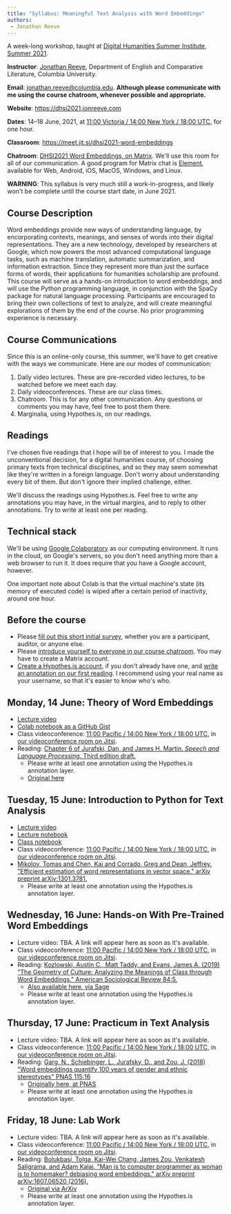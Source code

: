 ```yaml
--- 
title: "Syllabus: Meaningful Text Analysis with Word Embeddings" 
authors: 
 - Jonathan Reeve
---
```


A week-long workshop, taught at [Digital Humanities Summer Institute, Summer 2021](https://dhsi.org/dhsi-2021-online-edition).

**Instructor**: [Jonathan Reeve](https://jonreeve.com), Department of English and Comparative Literature, Columbia University. 

**Email**: [jonathan.reeve@columbia.edu](mailto:jonathan.reeve@columbia.edu). **Although please communicate with me using the course chatroom, whenever possible and appropriate.**

**Website**: <https://dhsi2021.jonreeve.com>

**Dates**: 14–18 June, 2021, at [11:00 Victoria / 14:00 New York / 18:00 UTC](https://time.is/compare/1400_14_June_2021_in_New_York/UTC/Victoria,_British_Columbia), for one hour.

**Classroom**: <https://meet.jit.si/dhsi2021-word-embeddings>

**Chatroom**: [DHSI2021 Word Embeddings, on Matrix](https://matrix.to/#/!NfrKxmoXbgbyylMTzE:matrix.org?via=matrix.org). We'll use this room for all of our communication. A good program for Matrix chat is [Element](https://element.io/), available for Web, Android, iOS, MacOS, Windows, and Linux.

**WARNING**: This syllabus is very much still a work-in-progress, and likely won't be complete until the course start date, in June 2021.

## Course Description

Word embeddings provide new ways of understanding language, by encorporating contexts, meanings, and senses of words into their digital representations. They are a new technology, developed by researchers at Google, which now powers the most advanced computational language tasks, such as machine translation, automatic summarization, and information extraction. Since they represent more than just the surface forms of words, their applications for humanities scholarship are profound. This course will serve as a hands-on introduction to word embeddings, and will use the Python programming language, in conjunction with the SpaCy package for natural language processing. Participants are encouraged to bring their own collections of text to analyze, and will create meaningful explorations of them by the end of the course. No prior programming experience is necessary.

## Course Communications

Since this is an online-only course, this summer, we'll have to get creative with the ways we communicate. Here are our modes of communication: 

1. Daily video lectures. These are pre-recorded video lectures, to be watched before we meet each day. 
2. Daily videoconferences. These are our class times. 
3. Chatroom. This is for any other communication. Any questions or comments you may have, feel free to post them there. 
4. Marginalia, using Hypothes.is, on our readings. 

## Readings

I've chosen five readings that I hope will be of interest to you. I made the unconventional decision, for a digital humanities course, of choosing primary texts from technical disciplines, and so they may seem somewhat like they're written in a foreign language. Don't worry about understanding every bit of them. But don't ignore their implied challenge, either. 

We'll discuss the readings using Hypothes.is. Feel free to write any annotations you may have, in the virtual margins, and to reply to other annotations. Try to write at least one per reading.

## Technical stack 

We'll be using [Google Colaboratory](https://colab.research.google.com/) as our computing environment. It runs in the cloud, on Google's servers, so you don't need anything more than a web browser to run it. It does require that you have a Google account, however.

One important note about Colab is that the virtual machine's state (its memory of executed code) is wiped after a certain period of inactivity, around one hour. 

## Before the course 

 - Please [fill out this short initial survey](https://docs.google.com/forms/d/e/1FAIpQLSd52frST_WDm5rdXJ6zobMDIL0IjyBqt8QXmGMU90hK1tRxPw/viewform?usp=sf_link), whether you are a participant, auditor, or anyone else.
 - Please [introduce yourself to everyone in our course chatroom](https://matrix.to/#/!NfrKxmoXbgbyylMTzE:matrix.org?via=matrix.org). You may have to create a Matrix account.
 - [Create a Hypothes.is account](https://hypothes.is/signup), if you don't already have one, and [write an annotation on our first reading](https://via.hypothes.is/https://dhsi2021.jonreeve.com/static/readings/jurafsky.pdf). I recommend using your real name as your username, so that it's easier to know who's who.

## Monday, 14 June: Theory of Word Embeddings 

 - [Lecture video](https://us.tv/videos/watch/1873468e-a108-4dbc-b322-94414fa8d004)
 - [Colab notebook as a GitHub Gist](https://colab.research.google.com/gist/JonathanReeve/efd664f9b8af89f8a5f64c99e699a753/01-dhsi-word-embeddings.ipynb)
 - Class videoconference:  [11:00 Pacific / 14:00 New York / 18:00 UTC](https://time.is/compare/1400_14_June_2021_in_New_York/UTC/Victoria,_British_Columbia), in [our videoconference room on Jitsi](https://meet.jit.si/dhsi2021-word-embeddings).
 - Reading: [Chapter 6 of Jurafski, Dan, and James H. Martin. *Speech and Language Processing*. Third edition draft.](https://via.hypothes.is/https://dhsi2021.jonreeve.com/static/readings/jurafsky.pdf)
   - Please write at least one annotation using the Hypothes.is annotation layer.
   - [Original here](https://web.stanford.edu/~jurafsky/slp3/6.pdf)

## Tuesday, 15 June: Introduction to Python for Text Analysis

 - [Lecture video](https://us.tv/videos/watch/75a62334-e9eb-4369-8626-85cc6a80623b)
 - [Lecture notebook](https://gist.github.com/JonathanReeve/250faf906992ee9973f5f4e907bbd8a1)
 - [Class notebook](https://gist.github.com/JonathanReeve/002a911709acbb69c2105d05c697b87a)
 - Class videoconference: [11:00 Pacific / 14:00 New York / 18:00 UTC](https://time.is/compare/1400_14_June_2021_in_New_York/UTC/Victoria,_British_Columbia), in [our videoconference room on Jitsi](https://meet.jit.si/dhsi2021-word-embeddings).
 - [Mikolov, Tomas and Chen, Kai and Corrado, Greg and Dean, Jeffrey. "Efficient estimation of word representations in vector space." arXiv preprint arXiv:1301.3781.](https://via.hypothes.is/https://dhsi2021.jonreeve.com/static/readings/mikolov.pdf)
   - Please write at least one annotation using the Hypothes.is annotation layer.

## Wednesday, 16 June: Hands-on With Pre-Trained Word Embeddings

 - Lecture video: TBA. A link will appear here as soon as it's available.
 - Class videoconference: [11:00 Pacific / 14:00 New York / 18:00 UTC](https://time.is/compare/1400_14_June_2021_in_New_York/UTC/Victoria,_British_Columbia), in [our videoconference room on Jitsi](https://meet.jit.si/dhsi2021-word-embeddings).
 - Reading: [Kozlowski, Austin C., Matt Taddy, and Evans, James A. (2019) "The Geometry of Culture: Analyzing the Meanings of Class through Word Embeddings." American Sociological Review 84:5.](https://via.hypothes.is/https://dhsi2021.jonreeve.com/static/readings/kozlowski.pdf)
   - [Also available here, via Sage](https://journals.sagepub.com/doi/full/10.1177/0003122419877135)
   - Please write at least one annotation using the Hypothes.is annotation layer.

## Thursday, 17 June: Practicum in Text Analysis

 - Lecture video: TBA. A link will appear here as soon as it's available.
 - Class videoconference: [11:00 Pacific / 14:00 New York / 18:00 UTC](https://time.is/compare/1400_14_June_2021_in_New_York/UTC/Victoria,_British_Columbia), in [our videoconference room on Jitsi](https://meet.jit.si/dhsi2021-word-embeddings).
 - Reading: [Garg, N., Schiebinger, L., Jurafsky, D., and Zou, J. (2018) "Word embeddings quantify 100 years of gender and ethnic stereotypes" PNAS 115:16](https://via.hypothes.is/https://dhsi2021.jonreeve.com/static/readings/garg.pdf)
   - [Originally here, at PNAS](https://www.pnas.org/content/115/16/E3635.short)
   - Please write at least one annotation using the Hypothes.is annotation layer.

## Friday, 18 June: Lab Work

 - Lecture video: TBA. A link will appear here as soon as it's available.
 - Class videoconference: [11:00 Pacific / 14:00 New York / 18:00 UTC](https://time.is/compare/1400_14_June_2021_in_New_York/UTC/Victoria,_British_Columbia), in [our videoconference room on Jitsi](https://meet.jit.si/dhsi2021-word-embeddings).
 - Reading: [Bolukbasi, Tolga, Kai-Wei Chang, James Zou, Venkatesh Saligrama, and Adam Kalai. "Man is to computer programmer as woman is to homemaker? debiasing word embeddings." arXiv preprint arXiv:1607.06520 (2016).](https://via.hypothes.is/https://dhsi2021.jonreeve.com/static/readings/bolukbasi.pdf)
   - [Original via ArXiv](https://arxiv.org/abs/1607.06520)
   - Please write at least one annotation using the Hypothes.is annotation layer.
